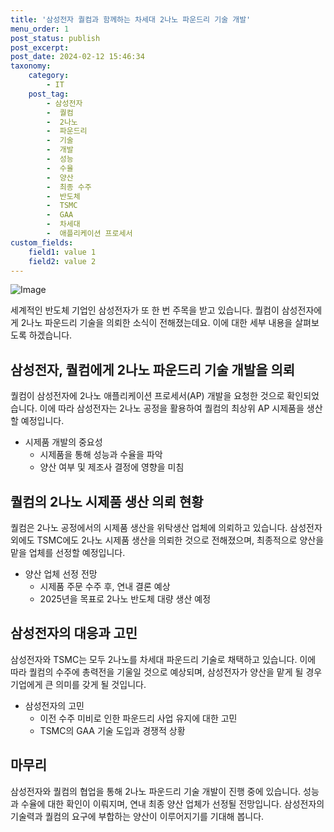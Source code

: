 ```yaml
---
title: '삼성전자 퀄컴과 함께하는 차세대 2나노 파운드리 기술 개발'
menu_order: 1
post_status: publish
post_excerpt: 
post_date: 2024-02-12 15:46:34
taxonomy:
    category:
        - IT
    post_tag:
        - 삼성전자
        -  퀄컴
        -  2나노
        -  파운드리
        -  기술
        -  개발
        -  성능
        -  수율
        -  양산
        -  최종 수주
        -  반도체
        -  TSMC
        -  GAA
        -  차세대
        -  애플리케이션 프로세서
custom_fields:
    field1: value 1
    field2: value 2
---
```


![Image](https://imgnews.pstatic.net/image/030/2024/02/12/0003180252_001_20240212152501077.png?type=w647)

세계적인 반도체 기업인 삼성전자가 또 한 번 주목을 받고 있습니다. 퀄컴이 삼성전자에게 2나노 파운드리 기술을 의뢰한 소식이 전해졌는데요. 이에 대한 세부 내용을 살펴보도록 하겠습니다.
## 삼성전자, 퀄컴에게 2나노 파운드리 기술 개발을 의뢰
퀄컴이 삼성전자에 2나노 애플리케이션 프로세서(AP) 개발을 요청한 것으로 확인되었습니다. 이에 따라 삼성전자는 2나노 공정을 활용하여 퀄컴의 최상위 AP 시제품을 생산할 예정입니다.
- 시제품 개발의 중요성
  - 시제품을 통해 성능과 수율을 파악
  - 양산 여부 및 제조사 결정에 영향을 미침
## 퀄컴의 2나노 시제품 생산 의뢰 현황
퀄컴은 2나노 공정에서의 시제품 생산을 위탁생산 업체에 의뢰하고 있습니다. 삼성전자 외에도 TSMC에도 2나노 시제품 생산을 의뢰한 것으로 전해졌으며, 최종적으로 양산을 맡을 업체를 선정할 예정입니다.
- 양산 업체 선정 전망
  - 시제품 주문 수주 후, 연내 결론 예상
  - 2025년을 목표로 2나노 반도체 대량 생산 예정
## 삼성전자의 대응과 고민
삼성전자와 TSMC는 모두 2나노를 차세대 파운드리 기술로 채택하고 있습니다. 이에 따라 퀄컴의 수주에 총력전을 기울일 것으로 예상되며, 삼성전자가 양산을 맡게 될 경우 기업에게 큰 의미를 갖게 될 것입니다.
- 삼성전자의 고민
  - 이전 수주 미비로 인한 파운드리 사업 유지에 대한 고민
  - TSMC의 GAA 기술 도입과 경쟁적 상황
## 마무리
삼성전자와 퀄컴의 협업을 통해 2나노 파운드리 기술 개발이 진행 중에 있습니다. 성능과 수율에 대한 확인이 이뤄지며, 연내 최종 양산 업체가 선정될 전망입니다. 삼성전자의 기술력과 퀄컴의 요구에 부합하는 양산이 이루어지기를 기대해 봅니다.
